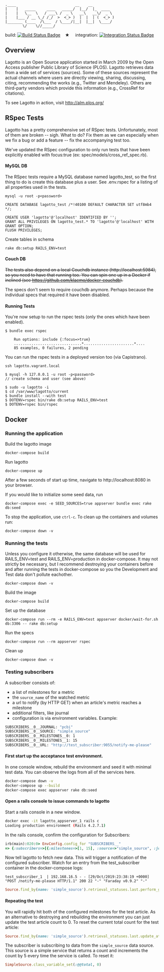     .____                           __    __
    |    |   _____     ____   _____/  |__/  |_  ____
    |    |   \__  \   / ___\ /  _ \   __\   __\/  _ \
    |    |___ / __ \_/ /_/  >  <_> )  |  |  | (  <_> )
    |_______ (____  /\___  / \____/|__|  |__|  \____/
            \/    \//_____/


build: [![Build Status Badge]][Build Status]&#8193;&#9733;&#8193;
integration: [![Integration Status Badge]][Integration Status]

## Overview

Lagotto is an Open Source application started in March 2009 by the Open Access
publisher Public Library of Science (PLOS). Lagotto retrieves data from a wide
set of services (sources). Some of these sources represent the actual channels
where users are directly viewing, sharing, discussing, citing, recommending the
works (e.g., Twitter and Mendeley). Others are third-party vendors which provide
this information (e.g., CrossRef for citations).

To see Lagotto in action, visit http://alm.plos.org/

## RSpec Tests

Lagotto has a pretty comprehensive set of RSpec tests. Unfortunately, most of
them are broken -- sigh. What to do? Fix them as we can especially when we fix a
bug or add a feature -- fix the accompanying test too.

We've updated the RSpec configuration to only run tests that have been
explicitly enabled with focus:true (ex: spec/models/cross_ref_spec.rb).


#### MySQL DB

The RSpec tests require a MySQL database named lagotto_test, so the first thing
to do is create this database plus a user. See .env.rspec for a listing of all
properties used in the tests.

    mysql -u root -p<password>

    CREATE DATABASE lagotto_test /*!40100 DEFAULT CHARACTER SET utf8mb4 */;

    CREATE USER 'lagotto'@'localhost' IDENTIFIED BY '';
    GRANT ALL PRIVILEGES ON lagotto_test.* TO 'lagotto'@'localhost' WITH GRANT OPTION;
    FLUSH PRIVILEGES;

Create tables in schema

    rake db:setup RAILS_ENV=test


#### Couch DB

~~The tests also depend on a local Couchdb instance (http://localhost:5984), so
you need to have that running too. You can spin one up in a Docker if inclined
(see https://github.com/klaemo/docker-couchdb).~~

The specs don't seem to require couchdb anymore. Perhaps because the individual
specs that required it have been disabled.


#### Running Tests

You're now setup to run the rspec tests (only the ones which have been enabled).

    $ bundle exec rspec

        Run options: include {:focus=>true}
        ...............................*.......................*....
        85 examples, 0 failures, 2 pending


You can run the rspec tests in a deployed version too (via Capistrano).

    ssh lagotto.vagrant.local

    $ mysql -h 127.0.0.1 -u root -p<password>
    // create schema and user (see above)

    $ sudo -u lagotto -i
    $ cd /var/www/lagotto/current
    $ bundle install --with test
    $ DOTENV=rspec bin/rake db:setup RAILS_ENV=test
    $ DOTENV=rspec bin/rspec

## Docker

### Running the application

Build the lagotto image
```
docker-compose build
```
Run lagotto
```
docker-compose up
```
After a few seconds of start up time, navigate to http://localhost:8080 in your
browser.

If you would like to initialize some seed data, run
```
docker-compose exec -e SEED_SOURCES=true appserver bundle exec rake db:seed
```

To stop the application, use `ctrl-c`. To clean up the containers and volumes run:
```
docker-compose down -v
```

### Running the tests

Unless you configure it otherwise, the same database will be used for
RAILS_ENV=test and RAILS_ENV=production in docker-compose. It may not strictly
be necessary, but I recommend destroying your containers before and after
running the tests in docker-compose so you the Development and Test data don't
pollute eachother.
```
docker-compose down -v
```
Build the image
```
docker-compose build
```
Set up the database
```
docker-compose run --rm -e RAILS_ENV=test appserver docker/wait-for.sh db:3306 -- rake db:setup
```
Run the specs
```
docker-compose run --rm appserver rspec
```
Clean up
```
docker-compose down -v
```

### Testing subscribers

A subscriber consists of:

- a list of milestones for a metric
- the `source_name` of the watched metric
- a url to notify (by HTTP GET) when an article's metric reaches a milestone
- additional filters, like journal
- configuration is via environment variables. Example: 

```bash
SUBSCRIBERS__0__JOURNAL: "pcbi"
SUBSCRIBERS__0__SOURCE: "simple_source"
SUBSCRIBERS__0__MILESTONES__0: 1
SUBSCRIBERS__0__MILESTONES__1: 15
SUBSCRIBERS__0__URL: "http://test_subscriber:9055/notify-me-please"
```

#### First start up the acceptance test environment.

In one console window, rebuild the environment and seed it with minimal test data. You can observe the logs from all of the services here.
```bash
docker-compose down -v
docker-compose up --build
docker-compose exec appserver rake db:seed
```

#### Open a rails console to issue commands to lagotto

Start a rails console in a new window.

```bash
docker exec -it lagotto_appserver_1 rails c
Loading production environment (Rails 4.2.7.1)
```

In the rails console, confirm the configuration for Subscribers:

```ruby
irb(main):020:0> EnvConfig.config_for "SUBSCRIBERS__"
=> {:subscribers=>[{:milestones=>[1, 15], :source=>"simple_source", :journal=>"pcbi", :url=>"http://test_subscriber:9055/notify-me-please"}]}
```

Now tell lagotto to fetch new data. This will trigger a notification of the configured subscriber. Watch for an entry from the test_subscriber container in the  docker-compose logs:
```
test_subscriber_1  | 192.168.16.5 - - [29/Oct/2019:23:38:19 +0000] "POST /notify-me-please HTTP/1.1" 200 22 "-" "Faraday v0.9.2" "-"
```

```ruby
Source.find_by(name: 'simple_source').retrieval_statuses.last.perform_get_data
```

#### Repeating the test

You will rapidly hit both of the configured milestones for the test article.  As an alternative to destroying and rebuilding the environment you can just update the test article count to 0. To reset the current total count for the test article:

```ruby
Source.find_by(name: 'simple_source').retrieval_statuses.last.update_attributes(total: 0)
```

The subscriber is subscribing to data from the `simple_source` data source. This source is a simple service that returns a count and increments the count by 5 every time the service is called.
To reset it:

```ruby
SimpleSource.class_variable_set(:@@total, 0)
```

[Build Status]: https://teamcity.plos.org/teamcity/viewType.html?buildTypeId=Alm_LagottoRspecTests
[Build Status Badge]: https://teamcity.plos.org/teamcity/app/rest/builds/buildType:(id:Alm_LagottoRspecTests)/statusIcon.svg

[Integration Status]: https://teamcity.plos.org/teamcity/viewType.html?buildTypeId=IntegrationTests_LagottoDev
[Integration Status Badge]: https://teamcity.plos.org/teamcity/app/rest/builds/buildType:(id:IntegrationTests_LagottoDev)/statusIcon.svg
